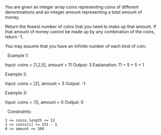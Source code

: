 You are given an integer array coins representing coins of different denominations and an integer amount representing a total amount of money.

Return the fewest number of coins that you need to make up that amount. If that amount of money cannot be made up by any combination of the coins, return -1.

You may assume that you have an infinite number of each kind of coin.

 
Example 1:

Input: coins = [1,2,5], amount = 11
Output: 3
Explanation: 11 = 5 + 5 + 1


Example 2:

Input: coins = [2], amount = 3
Output: -1


Example 3:

Input: coins = [1], amount = 0
Output: 0


 
Constraints:


	1 <= coins.length <= 12
	1 <= coins[i] <= 231 - 1
	0 <= amount <= 104

